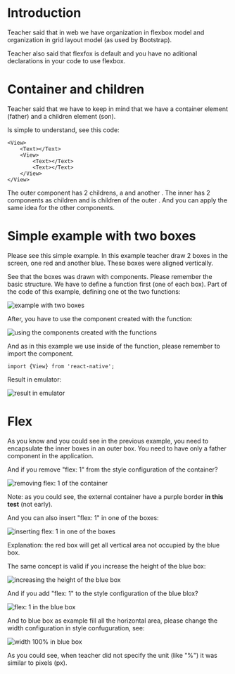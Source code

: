# Introduction

Teacher said that in web we have organization in flexbox model and organization in grid layout model (as used by Bootstrap).

Teacher also said that flexfox is default and you have no aditional declarations in your code to use flexbox.


# Container and children

Teacher said that we have to keep in mind that we have a container element (father) and a children element (son).

Is simple to understand, see this code:

```
<View>
    <Text></Text>
    <View>
        <Text></Text>
        <Text></Text>
    </View>
</View>
```

The outer <View /> component has 2 childrens, a <Text /> and another <View>. The inner <View> has 2 <Text /> components as children and is children of the outer <View />. And you can apply the same idea for the other components.


# Simple example with two boxes

Please see this simple example. In this example teacher draw 2 boxes in the screen, one red and another blue. These boxes were aligned vertically.

See that the boxes was drawn with <View /> components. Please remember the basic structure. We have to define a function first (one of each box). Part of the code of this example, defining one ot the two functions:

![example with two boxes](images/example-with-two-boxes.png)

After, you have to use the component created with the function:

![using the components created with the functions](images/using-the-components-created-with-the-functions.png)

And as in this example we use <View /> inside of the function, please remember to import the <View /> component.

```
import {View} from 'react-native';   
```

Result in emulator:

![result in emulator](images/result-in-emulator.png)


# Flex

As you know and you could see in the previous example, you need to encapsulate the inner boxes in an outer box. You need to have only a father component in the application.

And if you remove "flex: 1" from the style configuration of the container?

![removing flex: 1 of the container](images/removing-flex-1-of-the-container.png)

Note: as you could see, the external container have a purple border **in this test** (not early).

And you can also insert "flex: 1" in one of the boxes:

![inserting flex: 1 in one of the boxes](images/inserting-flex-1-in-one-of-the-boxes.png)

Explanation: the red box will get all vertical area not occupied by the blue box.

The same concept is valid if you increase the height of the blue box:

![increasing the height of the blue box](images/increasing-the-height-of-the-blue-box.png)

And if you add "flex: 1" to the style configuration of the blue blox?

![flex: 1 in the blue box](images/flex-1-in-the-blue-box.png)

And to blue box as example fill all the horizontal area, please change the width configuration in style confuguration, see:

![width 100% in blue box](images/blue-box-width-100-pct.png)

As you could see, when teacher did not specify the unit (like "%") it was similar to pixels (px).